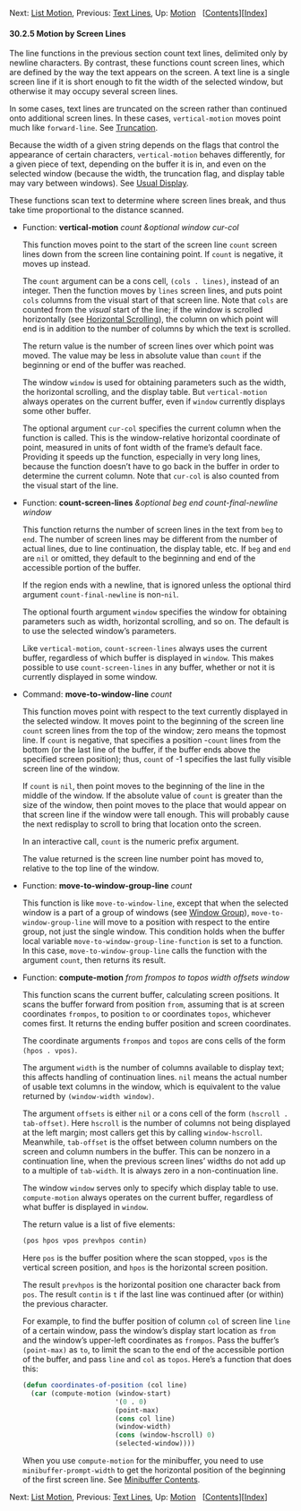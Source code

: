 

Next: [List Motion](List-Motion.html), Previous: [Text Lines](Text-Lines.html), Up: [Motion](Motion.html)   \[[Contents](index.html#SEC_Contents "Table of contents")]\[[Index](Index.html "Index")]

#### 30.2.5 Motion by Screen Lines

The line functions in the previous section count text lines, delimited only by newline characters. By contrast, these functions count screen lines, which are defined by the way the text appears on the screen. A text line is a single screen line if it is short enough to fit the width of the selected window, but otherwise it may occupy several screen lines.

In some cases, text lines are truncated on the screen rather than continued onto additional screen lines. In these cases, `vertical-motion` moves point much like `forward-line`. See [Truncation](Truncation.html).

Because the width of a given string depends on the flags that control the appearance of certain characters, `vertical-motion` behaves differently, for a given piece of text, depending on the buffer it is in, and even on the selected window (because the width, the truncation flag, and display table may vary between windows). See [Usual Display](Usual-Display.html).

These functions scan text to determine where screen lines break, and thus take time proportional to the distance scanned.

*   Function: **vertical-motion** *count \&optional window cur-col*

    This function moves point to the start of the screen line `count` screen lines down from the screen line containing point. If `count` is negative, it moves up instead.

    The `count` argument can be a cons cell, `(cols . lines)`, instead of an integer. Then the function moves by `lines` screen lines, and puts point `cols` columns from the visual start of that screen line. Note that `cols` are counted from the *visual* start of the line; if the window is scrolled horizontally (see [Horizontal Scrolling](Horizontal-Scrolling.html)), the column on which point will end is in addition to the number of columns by which the text is scrolled.

    The return value is the number of screen lines over which point was moved. The value may be less in absolute value than `count` if the beginning or end of the buffer was reached.

    The window `window` is used for obtaining parameters such as the width, the horizontal scrolling, and the display table. But `vertical-motion` always operates on the current buffer, even if `window` currently displays some other buffer.

    The optional argument `cur-col` specifies the current column when the function is called. This is the window-relative horizontal coordinate of point, measured in units of font width of the frame’s default face. Providing it speeds up the function, especially in very long lines, because the function doesn’t have to go back in the buffer in order to determine the current column. Note that `cur-col` is also counted from the visual start of the line.

<!---->

*   Function: **count-screen-lines** *\&optional beg end count-final-newline window*

    This function returns the number of screen lines in the text from `beg` to `end`. The number of screen lines may be different from the number of actual lines, due to line continuation, the display table, etc. If `beg` and `end` are `nil` or omitted, they default to the beginning and end of the accessible portion of the buffer.

    If the region ends with a newline, that is ignored unless the optional third argument `count-final-newline` is non-`nil`.

    The optional fourth argument `window` specifies the window for obtaining parameters such as width, horizontal scrolling, and so on. The default is to use the selected window’s parameters.

    Like `vertical-motion`, `count-screen-lines` always uses the current buffer, regardless of which buffer is displayed in `window`. This makes possible to use `count-screen-lines` in any buffer, whether or not it is currently displayed in some window.

<!---->

*   Command: **move-to-window-line** *count*

    This function moves point with respect to the text currently displayed in the selected window. It moves point to the beginning of the screen line `count` screen lines from the top of the window; zero means the topmost line. If `count` is negative, that specifies a position -`count` lines from the bottom (or the last line of the buffer, if the buffer ends above the specified screen position); thus, `count` of -1 specifies the last fully visible screen line of the window.

    If `count` is `nil`, then point moves to the beginning of the line in the middle of the window. If the absolute value of `count` is greater than the size of the window, then point moves to the place that would appear on that screen line if the window were tall enough. This will probably cause the next redisplay to scroll to bring that location onto the screen.

    In an interactive call, `count` is the numeric prefix argument.

    The value returned is the screen line number point has moved to, relative to the top line of the window.

<!---->

*   Function: **move-to-window-group-line** *count*

    This function is like `move-to-window-line`, except that when the selected window is a part of a group of windows (see [Window Group](Basic-Windows.html#Window-Group)), `move-to-window-group-line` will move to a position with respect to the entire group, not just the single window. This condition holds when the buffer local variable `move-to-window-group-line-function` is set to a function. In this case, `move-to-window-group-line` calls the function with the argument `count`, then returns its result.

<!---->

*   Function: **compute-motion** *from frompos to topos width offsets window*

    This function scans the current buffer, calculating screen positions. It scans the buffer forward from position `from`, assuming that is at screen coordinates `frompos`, to position `to` or coordinates `topos`, whichever comes first. It returns the ending buffer position and screen coordinates.

    The coordinate arguments `frompos` and `topos` are cons cells of the form `(hpos . vpos)`.

    The argument `width` is the number of columns available to display text; this affects handling of continuation lines. `nil` means the actual number of usable text columns in the window, which is equivalent to the value returned by `(window-width window)`.

    The argument `offsets` is either `nil` or a cons cell of the form `(hscroll . tab-offset)`. Here `hscroll` is the number of columns not being displayed at the left margin; most callers get this by calling `window-hscroll`. Meanwhile, `tab-offset` is the offset between column numbers on the screen and column numbers in the buffer. This can be nonzero in a continuation line, when the previous screen lines’ widths do not add up to a multiple of `tab-width`. It is always zero in a non-continuation line.

    The window `window` serves only to specify which display table to use. `compute-motion` always operates on the current buffer, regardless of what buffer is displayed in `window`.

    The return value is a list of five elements:

    ```lisp
    (pos hpos vpos prevhpos contin)
    ```

    Here `pos` is the buffer position where the scan stopped, `vpos` is the vertical screen position, and `hpos` is the horizontal screen position.

    The result `prevhpos` is the horizontal position one character back from `pos`. The result `contin` is `t` if the last line was continued after (or within) the previous character.

    For example, to find the buffer position of column `col` of screen line `line` of a certain window, pass the window’s display start location as `from` and the window’s upper-left coordinates as `frompos`. Pass the buffer’s `(point-max)` as `to`, to limit the scan to the end of the accessible portion of the buffer, and pass `line` and `col` as `topos`. Here’s a function that does this:

    ```lisp
    (defun coordinates-of-position (col line)
      (car (compute-motion (window-start)
                           '(0 . 0)
                           (point-max)
                           (cons col line)
                           (window-width)
                           (cons (window-hscroll) 0)
                           (selected-window))))
    ```

    When you use `compute-motion` for the minibuffer, you need to use `minibuffer-prompt-width` to get the horizontal position of the beginning of the first screen line. See [Minibuffer Contents](Minibuffer-Contents.html).

Next: [List Motion](List-Motion.html), Previous: [Text Lines](Text-Lines.html), Up: [Motion](Motion.html)   \[[Contents](index.html#SEC_Contents "Table of contents")]\[[Index](Index.html "Index")]
